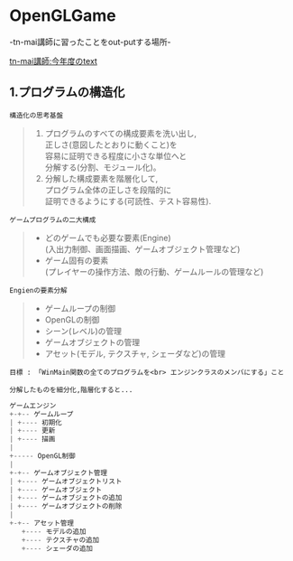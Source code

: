 # OpenGLGame
-tn-mai講師に習ったことをout-putする場所-

[tn-mai講師:今年度のtext](https://github.com/tn-mai/OpenGL3D2023)

## 1.プログラムの構造化
`構造化の思考基盤`
>1. プログラムのすべての構成要素を洗い出し,<br>
正しさ(意図したとおりに動くこと)を<br>
容易に証明できる程度に小さな単位へと<br>
分解する(分割、モジュール化)。
>2. 分解した構成要素を階層化して,<br>
プログラム全体の正しさを段階的に<br>
証明できるようにする(可読性、テスト容易性).

`ゲームプログラムの二大構成`
>* どのゲームでも必要な要素(Engine)<br>
(入出力制御、画面描画、ゲームオブジェクト管理など)
>* ゲーム固有の要素<br>
(プレイヤーの操作方法、敵の行動、ゲームルールの管理など)

`Engienの要素分解`
>* ゲームループの制御
>* OpenGLの制御
>* シーン(レベル)の管理
>* ゲームオブジェクトの管理
>* アセット(モデル, テクスチャ, シェーダなど)の管理

`目標 : 「WinMain関数の全てのプログラムを<br>
エンジンクラスのメンバにする」こと`

`分解したものを細分化,階層化すると...`
```C++
ゲームエンジン
+-+-- ゲームループ
| +---- 初期化
| +---- 更新
| +---- 描画
|
+----- OpenGL制御
|
+-+-- ゲームオブジェクト管理
| +---- ゲームオブジェクトリスト
| +---- ゲームオブジェクト
| +---- ゲームオブジェクトの追加
| +---- ゲームオブジェクトの削除
|
+-+-- アセット管理
   +---- モデルの追加
   +---- テクスチャの追加
   +---- シェーダの追加
```